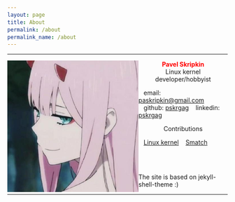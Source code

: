```yaml
---
layout: page
title: About
permalink: /about
permalink_name: /about
---
```


---


<img align="left" width="300" height="300" src="/assets/53155781.jpeg">

<div style="color:red;font-weight:bold;" align="center">Pavel Skripkin</div>
<div align="center">Linux kernel developer/hobbyist</div>



&nbsp;&nbsp;&nbsp;email: paskripkin@gmail.com
&nbsp;&nbsp;&nbsp;github: [pskrgag](https://github.com/pskrgag)
&nbsp;&nbsp;&nbsp;linkedin: [pskrgag](https://www.linkedin.com/in/pskrgag/)
<div align="center">Contributions</div>


&nbsp;&nbsp;&nbsp;[Linux kernel](https://git.kernel.org/pub/scm/linux/kernel/git/next/linux-next.git/log/?qt=grep&q=paskripkin)
&nbsp;&nbsp;&nbsp;[Smatch](https://repo.or.cz/smatch.git?a=search&h=HEAD&st=commit&s=paskripkin&.cgifields=sr)

<br/><br/>


The site is based on jekyll-shell-theme :)

---


